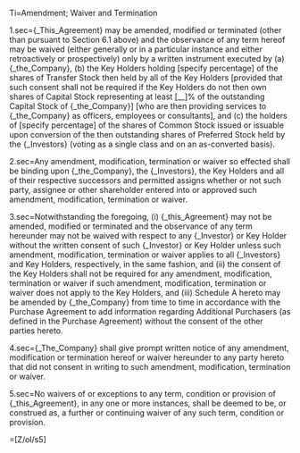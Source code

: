 Ti=Amendment; Waiver and Termination

1.sec={_This_Agreement} may be amended, modified or terminated (other than pursuant to Section 6.1 above) and the observance of any term hereof may be waived (either generally or in a particular instance and either retroactively or prospectively) only by a written instrument executed by (a) {_the_Company}, (b) the Key Holders holding [specify percentage] of the shares of Transfer Stock then held by all of the Key Holders [provided that such consent shall not be required if the Key Holders do not then own shares of Capital Stock representing at least [__]% of the outstanding Capital Stock of {_the_Company}] [who are then providing services to {_the_Company} as officers, employees or consultants], and (c) the holders of [specify percentage] of the shares of Common Stock issued or issuable upon conversion of the then outstanding shares of Preferred Stock held by the {_Investors} (voting as a single class and on an as-converted basis).

2.sec=Any amendment, modification, termination or waiver so effected shall be binding upon {_the_Company}, the {_Investors}, the Key Holders and all of their respective successors and permitted assigns whether or not such party, assignee or other shareholder entered into or approved such amendment, modification, termination or waiver.

3.sec=Notwithstanding the foregoing, (i) {_this_Agreement} may not be amended, modified or terminated and the observance of any term hereunder may not be waived with respect to any {_Investor} or Key Holder without the written consent of such {_Investor} or Key Holder unless such amendment, modification, termination or waiver applies to all {_Investors} and Key Holders, respectively, in the same fashion, and (ii) the consent of the Key Holders shall not be required for any amendment, modification, termination or waiver if such amendment, modification, termination or waiver does not apply to the Key Holders, and (iii) Schedule A hereto may be amended by {_the_Company} from time to time in accordance with the Purchase Agreement to add information regarding Additional Purchasers (as defined in the Purchase Agreement) without the consent of the other parties hereto.

4.sec={_The_Company} shall give prompt written notice of any amendment, modification or termination hereof or waiver hereunder to any party hereto that did not consent in writing to such amendment, modification, termination or waiver.

5.sec=No waivers of or exceptions to any term, condition or provision of {_this_Agreement}, in any one or more instances, shall be deemed to be, or construed as, a further or continuing waiver of any such term, condition or provision.

=[Z/ol/s5]
